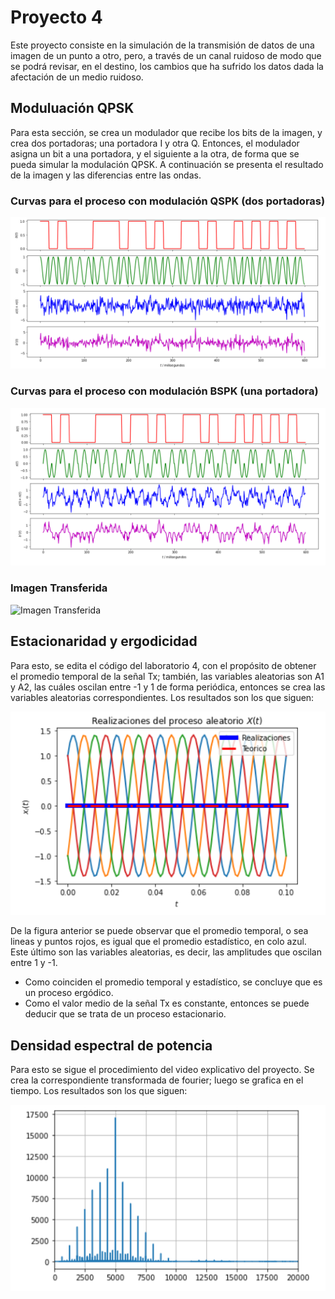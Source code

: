# Proyecto 4
Este proyecto consiste en la simulación de la transmisión de datos de una imagen de un punto a otro, pero, a través de un canal ruidoso
de modo que se podrá revisar, en el destino, los cambios que ha sufrido los datos dada la afectación de un medio ruidoso.

## Moduluación QPSK
Para esta sección, se crea un modulador que recibe los bits de la imagen, y crea dos portadoras; una portadora I y otra Q. Entonces, el modulador
asigna un bit a una portadora, y el siguiente a la otra, de forma que se pueda simular la modulación QPSK. A continuación se presenta el resultado
de la imagen y las diferencias entre las ondas.

### Curvas para el proceso con modulación QSPK (dos portadoras)
![Curvas para el proceso con modulación QSPK (dos portadoras)](CurvasQSPK.png) 

### Curvas para el proceso con modulación BSPK (una portadora)
![Curvas para el proceso con modulación BSPK (una portadora)](CurvasBSPK.png) 

### Imagen Transferida
![Imagen Transferida](Imágenes.png) 

## Estacionaridad y ergodicidad

Para esto, se edita el código del laboratorio 4, con el propósito de obtener el promedio temporal de la señal Tx; también, las variables aleatorias
son A1 y A2, las cuáles oscilan entre -1 y 1 de forma periódica, entonces se crea las variables aleatorias correspondientes. Los resultados son los
que siguen:

![Promedios](Promedios.png) 

De la figura anterior se puede observar que el promedio temporal, o sea lineas y puntos rojos, es igual que el promedio estadístico, en colo azul. Este último son las variables aleatorias, es decir, las amplitudes que oscilan entre 1 y -1.

  * Como coinciden el promedio temporal y estadístico, se concluye que es un proceso ergódico.
  * Como el valor medio de la señal Tx es constante, entonces se puede deducir que se trata de un proceso estacionario.

## Densidad espectral de potencia

Para esto se sigue el procedimiento del video explicativo del proyecto. Se crea la correspondiente transformada de fourier; luego se grafica en el tiempo. Los resultados son los
que siguen:

![Espectro](Espectro.png) 




